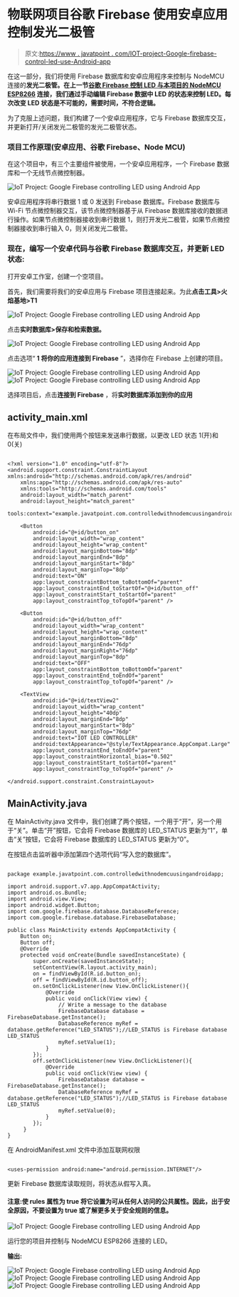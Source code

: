 # 物联网项目谷歌 Firebase 使用安卓应用控制发光二极管

> 原文:[https://www . javatpoint . com/IOT-project-Google-firebase-control-led-use-Android-app](https://www.javatpoint.com/iot-project-google-firebase-controlling-led-using-android-app)

在这一部分，我们将使用 Firebase 数据库和安卓应用程序来控制与 NodeMCU 连接的**发光二极管。在上一节[谷歌 Firebase 控制 LED 与本项目的 NodeMCU ESP8266](iot-project-google-firebase-controlling-led-with-nodemcu) 连接，我们通过手动编辑 Firebase 数据中 LED 的状态来控制 LED。每次改变 LED 状态是不可能的，需要时间，不符合逻辑。**

为了克服上述问题，我们构建了一个安卓应用程序，它与 Firebase 数据库交互，并更新打开/关闭发光二极管的发光二极管状态。

### 项目工作原理(安卓应用、谷歌 Firebase、Node MCU)

在这个项目中，有三个主要组件被使用，一个安卓应用程序，一个 Firebase 数据库和一个无线节点微控制器。

![IoT Project: Google Firebase controlling LED using Android App](../Images/770a6cdf6a5fe6e511f74b95a65c04aa.png)

安卓应用程序将串行数据 1 或 0 发送到 Firebase 数据库。Firebase 数据库与 Wi-Fi 节点微控制器交互，该节点微控制器基于从 Firebase 数据库接收的数据进行操作。如果节点微控制器接收到串行数据 1，则打开发光二极管，如果节点微控制器接收到串行输入 0，则关闭发光二极管。

### 现在，编写一个安卓代码与谷歌 Firebase 数据库交互，并更新 LED 状态:

打开安卓工作室，创建一个空项目。

首先，我们需要将我们的安卓应用与 Firebase 项目连接起来。为此**点击工具>火焰基地>T1**

![IoT Project: Google Firebase controlling LED using Android App](../Images/1fcd0f7cf204118c9a3081e0f40e2906.png)

点击**实时数据库>保存和检索数据。**

![IoT Project: Google Firebase controlling LED using Android App](../Images/1035278bf7d8c0add3dcbefbb2bd4a92.png)

点击选项“ **1 将你的应用连接到 Firebase** ”，选择你在 Firebase 上创建的项目。

![IoT Project: Google Firebase controlling LED using Android App](../Images/531db071eb5970f2af9ddef8d4ec4864.png)
![IoT Project: Google Firebase controlling LED using Android App](../Images/086e33e5d40713e6226a4dac33bcc254.png)

选择项目后，点击**连接到 Firebase** ，将**实时数据库添加到你的应用**

## activity_main.xml

在布局文件中，我们使用两个按钮来发送串行数据，以更改 LED 状态 1(开)和 0(关)

```

<?xml version="1.0" encoding="utf-8"?>
<android.support.constraint.ConstraintLayout xmlns:android="http://schemas.android.com/apk/res/android"
    xmlns:app="http://schemas.android.com/apk/res-auto"
    xmlns:tools="http://schemas.android.com/tools"
    android:layout_width="match_parent"
    android:layout_height="match_parent"
    tools:context="example.javatpoint.com.controlledwithnodemcuusingandroidapp.MainActivity">

    <Button
        android:id="@+id/button_on"
        android:layout_width="wrap_content"
        android:layout_height="wrap_content"
        android:layout_marginBottom="8dp"
        android:layout_marginEnd="8dp"
        android:layout_marginStart="8dp"
        android:layout_marginTop="8dp"
        android:text="ON"
        app:layout_constraintBottom_toBottomOf="parent"
        app:layout_constraintEnd_toStartOf="@+id/button_off"
        app:layout_constraintStart_toStartOf="parent"
        app:layout_constraintTop_toTopOf="parent" />

    <Button
        android:id="@+id/button_off"
        android:layout_width="wrap_content"
        android:layout_height="wrap_content"
        android:layout_marginBottom="8dp"
        android:layout_marginEnd="76dp"
        android:layout_marginRight="76dp"
        android:layout_marginTop="8dp"
        android:text="OFF"
        app:layout_constraintBottom_toBottomOf="parent"
        app:layout_constraintEnd_toEndOf="parent"
        app:layout_constraintTop_toTopOf="parent" />

    <TextView
        android:id="@+id/textView2"
        android:layout_width="wrap_content"
        android:layout_height="40dp"
        android:layout_marginEnd="8dp"
        android:layout_marginStart="8dp"
        android:layout_marginTop="76dp"
        android:text="IOT LED CONTROLLER"
        android:textAppearance="@style/TextAppearance.AppCompat.Large"
        app:layout_constraintEnd_toEndOf="parent"
        app:layout_constraintHorizontal_bias="0.502"
        app:layout_constraintStart_toStartOf="parent"
        app:layout_constraintTop_toTopOf="parent" />

</android.support.constraint.ConstraintLayout>

```

## MainActivity.java

在 MainActivity.java 文件中，我们创建了两个按钮，一个用于“开”，另一个用于“关”。单击“开”按钮，它会将 Firebase 数据库的 LED_STATUS 更新为“1”，单击“关”按钮，它会将 Firebase 数据库的 LED_STATUS 更新为“0”。

在按钮点击监听器中添加第四个选项代码“写入您的数据库”。

```

package example.javatpoint.com.controlledwithnodemcuusingandroidapp;

import android.support.v7.app.AppCompatActivity;
import android.os.Bundle;
import android.view.View;
import android.widget.Button;
import com.google.firebase.database.DatabaseReference;
import com.google.firebase.database.FirebaseDatabase;

public class MainActivity extends AppCompatActivity {
    Button on;
    Button off;
    @Override
    protected void onCreate(Bundle savedInstanceState) {
        super.onCreate(savedInstanceState);
        setContentView(R.layout.activity_main);
        on = findViewById(R.id.button_on);
        off = findViewById(R.id.button_off);
        on.setOnClickListener(new View.OnClickListener(){
            @Override
            public void onClick(View view) {
                // Write a message to the database
                FirebaseDatabase database = FirebaseDatabase.getInstance();
                DatabaseReference myRef = database.getReference("LED_STATUS");//LED_STATUS is Firebase database LED_STATUS
                myRef.setValue(1);
            }
        });
        off.setOnClickListener(new View.OnClickListener(){
            @Override
            public void onClick(View view) {
                FirebaseDatabase database = FirebaseDatabase.getInstance();
                DatabaseReference myRef = database.getReference("LED_STATUS");//LED_STATUS is Firebase database LED_STATUS
                myRef.setValue(0);
            }
        });
     }
}

```

在 AndroidManifest.xml 文件中添加互联网权限

```

<uses-permission android:name="android.permission.INTERNET"/>

```

更新 Firebase 数据库读取规则，将状态从假写入真。

#### 注意:使 rules 属性为 true 将它设置为可从任何人访问的公共属性。因此，出于安全原因，不要设置为 true 或了解更多关于安全规则的信息。

![IoT Project: Google Firebase controlling LED using Android App](../Images/8dcde4abc932e1d8b2d78f62c6c9a14d.png)

运行您的项目并控制与 NodeMCU ESP8266 连接的 LED。

**输出:**

![IoT Project: Google Firebase controlling LED using Android App](../Images/a506fb9da5f8ac4e4372601e02791838.png)
![IoT Project: Google Firebase controlling LED using Android App](../Images/12af4c9c5a658bfa3478a51053e930fc.png) ![IoT Project: Google Firebase controlling LED using Android App](../Images/1f776ee840ec08a9ddc626353f3c4329.png)